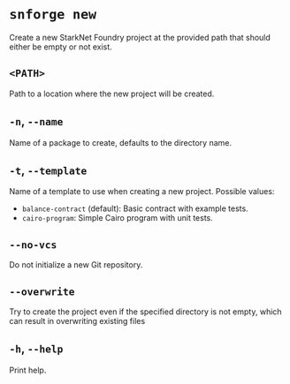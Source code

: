 # `snforge new`

Create a new StarkNet Foundry project at the provided path that should either be empty or not exist.

## `<PATH>`

Path to a location where the new project will be created.

## `-n`, `--name`

Name of a package to create, defaults to the directory name.

## `-t`, `--template`

Name of a template to use when creating a new project. Possible values:
- `balance-contract` (default): Basic contract with example tests.
- `cairo-program`: Simple Cairo program with unit tests.

## `--no-vcs`

Do not initialize a new Git repository.

## `--overwrite`

Try to create the project even if the specified directory is not empty, which can result in overwriting existing files

## `-h`, `--help`

Print help.

